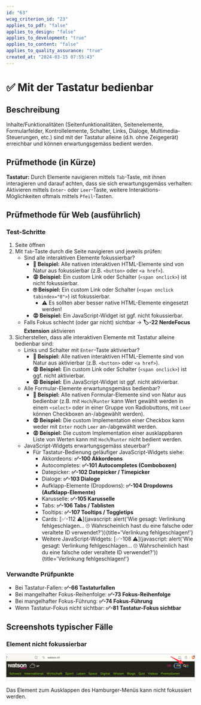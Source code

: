 ```yaml
---
id: "63"
wcag_criterion_id: "23"
applies_to_pdf: "false"
applies_to_design: "false"
applies_to_development: "true"
applies_to_content: "false"
applies_to_quality_assurance: "true"
created_at: "2024-03-15 07:55:43"
---
```


# ✅ Mit der Tastatur bedienbar

## Beschreibung

Inhalte/Funktionalitäten (Seitenfunktionalitäten, Seitenelemente, Formularfelder, Kontrollelemente, Schalter, Links, Dialoge, Multimedia-Steuerungen, etc.) sind mit der Tastatur alleine (d.h. ohne Zeigegerät) erreichbar und können erwartungsgemäss bedient werden.

## Prüfmethode (in Kürze)

**Tastatur:** Durch Elemente navigieren mittels `Tab`-Taste, mit ihnen interagieren und darauf achten, dass sie sich erwartungsgemäss verhalten: Aktivieren mittels `Enter`- oder `Leer`-Taste, weitere Interaktions-Möglichkeiten oftmals mittels `Pfeil`-Tasten.

## Prüfmethode für Web (ausführlich)

### Test-Schritte

1. Seite öffnen
1. Mit `Tab`-Taste durch die Seite navigieren und jeweils prüfen:
    - Sind alle interaktiven Elemente fokussierbar?
        - **🙂 Beispiel:** Alle nativen interaktiven HTML-Elemente sind von Natur aus fokussierbar (z.B. `<button>` oder `<a href>`).
        - **😡 Beispiel:** Ein custom Link oder Schalter (`<span onclick>`) ist nicht fokussierbar.
        - **🙄 Beispiel:** Ein custom Link oder Schalter (`<span onclick tabindex="0">`) ist fokussierbar.
            - ⚠️ Es sollten aber besser native HTML-Elemente eingesetzt werden!
        - **😡 Beispiel:** Ein JavaScript-Widget ist ggf. nicht fokussierbar.
    - Falls Fokus schlecht (oder gar nicht) sichtbar → **🏷️-22 NerdeFocus Extension** aktivieren
1. Sicherstellen, dass alle interaktiven Elemente mit Tastatur alleine bedienbar sind:
    - Links und Schalter mit `Enter`-Taste aktivierbar?
        - **🙂 Beispiel:** Alle nativen interaktiven HTML-Elemente sind von Natur aus aktivierbar (z.B. `<button>` oder `<a href>`).
        - **😡 Beispiel:** Ein custom Link oder Schalter (`<span onclick>`) ist ggf. nicht aktivierbar.
        - **😡 Beispiel:** Ein JavaScript-Widget ist ggf. nicht aktivierbar.
    - Alle Formular-Elemente erwartungsgemäss bedienbar?
        - **🙂 Beispiel:** Alle nativen Formular-Elemente sind von Natur aus bedienbar (z.B. mit `Hoch`/`Runter` kann Wert gewählt werden in einem `<select>` oder in einer Gruppe von Radiobuttons, mit `Leer` können Checkboxen an-/abgewählt werden).
        - **😡 Beispiel:** Die custom Implementation einer Checkbox kann weder mit `Enter` noch `Leer`
an-/abgewählt werden.
        - **😡 Beispiel:** Die custom Implementation einer ausklappbaren Liste von Werten kann mit `Hoch`/`Runter` nicht bedient werden.
    - JavaScript-Widgets erwartungsgemäss steuerbar?
        - Für Tastatur-Bedienung geläufiger JavaScript-Widgets siehe:
            - Akkordeons: **✅-100 Akkordeons**
            - Autocompletes: **✅-101 Autocompletes (Comboboxen)**
            - Datepicker: **✅-102 Datepicker / Timepicker**
            - Dialoge: **✅-103 Dialoge**
            - Aufklapp-Elemente (Dropdowns): **✅-104 Dropdowns (Aufklapp-Elemente)**
            - Karusselle: **✅-105 Karusselle**
            - Tabs: **✅-106 Tabs / Tablisten**
            - Tooltips: **✅-107 Tooltips / Toggletips**
            - Cards: [✅-112 ⚠️](javascript: alert('Wie gesagt: Verlinkung fehlgeschlagen... 🙄 Wahrscheinlich hast du eine falsche oder veraltete ID verwendet?')){title='Verlinkung fehlgeschlagen!'}
            - Weitere JavaScript-Widgets: [✅-108 ⚠️](javascript: alert('Wie gesagt: Verlinkung fehlgeschlagen... 🙄 Wahrscheinlich hast du eine falsche oder veraltete ID verwendet?')){title='Verlinkung fehlgeschlagen!'}

### Verwandte Prüfpunkte

- Bei Tastatur-Fallen: **✅-66 Tastaturfallen**
- Bei mangelhafter Fokus-Reihenfolge: **✅-73 Fokus-Reihenfolge**
- Bei mangelhafter Fokus-Führung: **✅-74 Fokus-Führung**
- Wenn Tastatur-Fokus nicht sichtbar: **✅-81 Tastatur-Fokus sichtbar**

## Screenshots typischer Fälle

### Element nicht fokussierbar

![Nicht fokussierbares Hamburger-Menü auf Watson](images/nicht-fokussierbares-hamburger-men-auf-watson.png)

Das Element zum Ausklappen des Hamburger-Menüs kann nicht fokussiert werden.